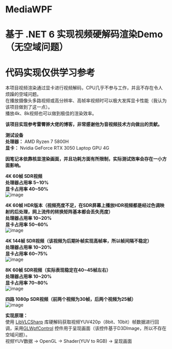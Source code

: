 # MediaWPF
# 基于 .NET 6 实现视频硬解码渲染Demo（无空域问题）
# 代码实现仅供学习参考
本项目视频渲染通过显卡进行视频解码，CPU几乎不参与工作，并且不存在令人烦躁的空域问题。<br>
在播放摄像头多路视频或高分辨率、高帧率视频时可以极大发挥显卡性能（我认为该项目做到了这一点）。<br>
播放4k、8k视频也可以做到极佳的渲染效率。<br>

**该项目实现参考雷霄骅大佬的博客，非常感谢他为音视频技术方向做出的贡献。**

**测试设备**<br>
**处理器：** AMD Ryzen 7 5800H<br>
**显卡：** Nvidia GeForce RTX 3050 Laptop GPU 4G<br>

**因笔记本依靠核显渲染画面，并且功耗方面有所限制，实际测试效率会存在一小方面影响。**

**4K 60帧 SDR视频**<br>
**处理器占用率 5~10%**<br>
**显卡占用率 40~50%**<br>
![image](https://user-images.githubusercontent.com/84434846/175889091-417ee743-86a8-449a-b276-39c425c23e0a.png)

**4K 60帧 HDR版本（视频亮度不足，在SDR屏幕上播放HDR视频都是经过色调映射的后处理，网上流传的转换矩阵基本都会丢失亮度）**<br>
**处理器占用率 10~20%**<br>
**显卡占用率 50~60%**<br>
![image](https://user-images.githubusercontent.com/84434846/175889286-f808e55a-7ed0-44b7-bb94-069d5626b5f2.png)

**4K 144帧 SDR视频（该视频为后期补帧实现高帧率，所以帧间隔不稳定）**<br>
**处理器占用率 10~20%**<br>
**显卡占用率 60~75%**<br>
![image](https://user-images.githubusercontent.com/84434846/175889702-817eb4da-c223-4025-8d5f-36e7ba78cc7f.png)

**8K 60帧 SDR视频（实际表现稳定在40~45帧左右）**<br>
**处理器占用率 10~20%**<br>
**显卡占用率 70~80%**<br>
![image](https://user-images.githubusercontent.com/84434846/175890181-96c9c438-3e3f-4726-9d03-4e3cefecd613.png)

**四路 1080p SDR视频（前两个视频为30帧，后两个视频为25帧）**<br>
![image](https://user-images.githubusercontent.com/84434846/175896535-fbe35026-5b4b-4643-b53a-8497589c2631.png)

**实现原理：**<br>
使用 [LibVLCSharp](https://code.videolan.org/videolan/LibVLCSharp) 库硬解码获取视频YUV420p（8bit、10bit）帧数据进行回调，采用[GLWpfControl](https://github.com/opentk/GLWpfControl) 控件用于呈现画面（该控件基于D3DImage，所以不存在空域问题）。<br>
视频YUV数据 -> OpenGL -> Shader(YUV to RGB) -> 呈现画面
